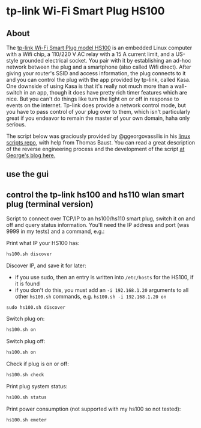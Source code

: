 tp-link Wi-Fi Smart Plug HS100
============

## About

The [tp-link Wi-Fi Smart Plug model HS100](http://www.tp-link.us/products/details/HS100.html) is an embedded Linux computer with a Wifi chip, a 110/220 V AC relay with a 15 A current limit, and a US-style grounded electrical socket. You pair with it by establishing an ad-hoc network between the plug and a smartphone (also called Wifi direct). After giving your router's SSID and access information, the plug connects to it and you can control the plug with the app provided by tp-link, called Kasa. One downside of using Kasa is that it's really not much more than a wall-switch in an app, though it does have pretty rich timer features which are nice. But you can't do things like turn the light on or off in response to events on the internet. Tp-link does provide a network control mode, but you have to pass control of your plug over to them, which isn't particularly great if you endeavor to remain the master of your own domain, haha only serious.

The script below was graciously provided by @ggeorgovassilis in his [linux scripts repo](https://github.com/ggeorgovassilis/linuxscripts), with help from Thomas Baust. You can read a great description of the reverse engineering process and the development of the script [at George's blog here.](https://blog.georgovassilis.com/2016/05/07/controlling-the-tp-link-hs100-wi-fi-smart-plug/)

## use the gui


## control the tp-link hs100 and hs110 wlan smart plug (terminal version)

Script to connect over TCP/IP to an hs100/hs110 smart plug, switch it on and off and query status information. You'll need the IP address and port (was 9999 in my tests) and a command, e.g.:

Print what IP your HS100 has:
```sh
hs100.sh discover
```

Discover IP, and save it for later:
* if you use sudo, then an entry is written into `/etc/hosts` for the HS100, if it is found
* if you don't do this, you must add an `-i 192.168.1.20` arguments to all other `hs100.sh` commands, e.g. `hs100.sh -i 192.168.1.20 on`
```
sudo hs100.sh discover
```

Switch plug on:
```sh
hs100.sh on
```

Switch plug off:
```sh
hs100.sh on
```

Check if plug is on or off:
```sh
hs100.sh check
```

Print plug system status:
```sh
hs100.sh status
```

Print power consumption (not supported with my hs100 so not tested):
```sh
hs100.sh emeter
```
